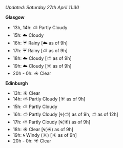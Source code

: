 *Updated: Saturday 27th April 11:30*

**Glasgow**

* 13h, 14h: :partly_sunny: Partly Cloudy
* 15h: :cloud: Cloudy
* 16h: :umbrella: Rainy [:cloud: as of 9h]
* 17h: :umbrella: Rainy [:partly_sunny: as of 9h]
* 18h: :cloud: Cloudy [:partly_sunny: as of 9h]
* 19h: :cloud: Cloudy [:sunny: as of 9h]
* 20h - 0h: :sunny: Clear

**Edinburgh**

* 13h: :sunny: Clear
* 14h: :partly_sunny: Partly Cloudy [:sunny: as of 9h]
* 15h: :partly_sunny: Partly Cloudy
* 16h: :partly_sunny: Partly Cloudy [:cyclone:(:partly_sunny:) as of 9h, :partly_sunny: as of 12h]
* 17h: :partly_sunny: Partly Cloudy [:cyclone:(:sunny:) as of 9h]
* 18h: :sunny: Clear [:cyclone:(:sunny:) as of 9h]
* 19h: :cyclone: Windy (:sunny:) [:sunny: as of 9h]
* 20h - 0h: :sunny: Clear
